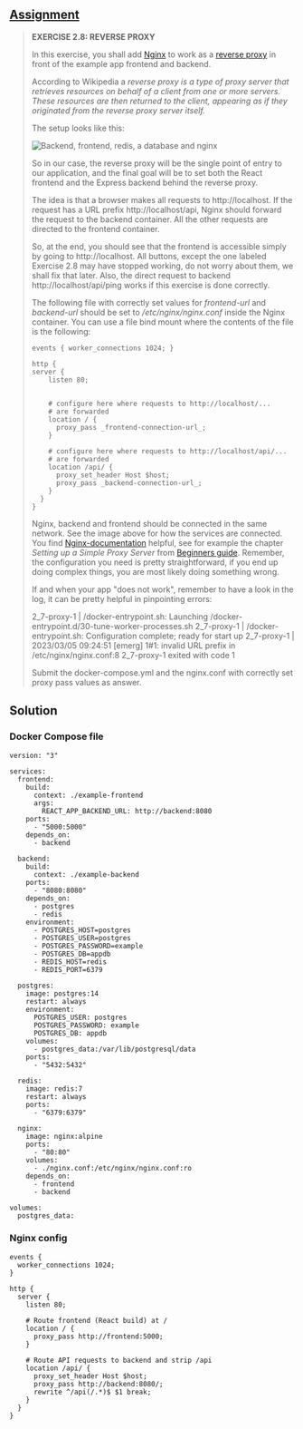 ## [Assignment](https://courses.mooc.fi/org/uh-cs/courses/devops-with-docker/chapter-3/volumes-in-action#3a1f5568-0de6-4804-888c-7d5efe93efe8)

> **EXERCISE 2.8: REVERSE PROXY**
> 
> In this exercise, you shall add [Nginx](https://hub.docker.com/_/nginx) to work as a [reverse proxy](https://en.wikipedia.org/wiki/Reverse_proxy) in front of the example app frontend and backend.
> 
> According to Wikipedia a *reverse proxy is a type of proxy server that retrieves resources on behalf of a client from one or more servers. These resources are then returned to the client, appearing as if they originated from the reverse proxy server itself.*
> 
> The setup looks like this:
>
> ![Backend, frontend, redis, a database and nginx](https://courses.mooc.fi/api/v0/files/course/03317330-6e94-44b0-a138-603dd2a54c0b/images/ZeYIzKyEqdLTnqHk6yMNShqJsCfB1D.png)
> 
> So in our case, the reverse proxy will be the single point of entry to our application, and the final goal will be to set both the React frontend and the Express backend behind the reverse proxy.
> 
> The idea is that a browser makes all requests to http://localhost. If the request has a URL prefix http://localhost/api, Nginx should forward the request to the backend container. All the other requests are directed to the frontend container.
> 
> So, at the end, you should see that the frontend is accessible simply by going to http://localhost. All buttons, except the one labeled Exercise 2.8 may have stopped working, do not worry about them, we shall fix that later. Also, the direct request to backend http://localhost/api/ping works if this exercise is done correctly.
> 
> The following file with correctly set values for *_frontend-url_* and *_backend-url_* should be set to */etc/nginx/nginx.conf* inside the Nginx container. You can use a file bind mount where the contents of the file is the following:
> 
>     events { worker_connections 1024; }
> 
>     http {
>     server {
>         listen 80;
> 
>
>         # configure here where requests to http://localhost/...
>         # are forwarded
>         location / {
>           proxy_pass _frontend-connection-url_;
>         }
> 
>         # configure here where requests to http://localhost/api/...
>         # are forwarded
>         location /api/ {
>           proxy_set_header Host $host;
>           proxy_pass _backend-connection-url_;
>         }
>       }
>     }
> 
> Nginx, backend and frontend should be connected in the same network. See the image above for how the services are connected. You find [Nginx-documentation](https://docs.nginx.com/) helpful, see for example the chapter *Setting up a Simple Proxy Server* from [Beginners guide](https://nginx.org/en/docs/beginners_guide.html). Remember, the configuration you need is pretty straightforward, if you end up doing complex things, you are most likely doing something wrong.
> 
> If and when your app "does not work", remember to have a look in the log, it can be pretty helpful in pinpointing errors:
> 
>   2_7-proxy-1  | /docker-entrypoint.sh: Launching /docker-entrypoint.d/30-tune-worker-processes.sh
>   2_7-proxy-1  | /docker-entrypoint.sh: Configuration complete; ready for start up
>   2_7-proxy-1  | 2023/03/05 09:24:51 [emerg] 1#1: invalid URL prefix in /etc/nginx/nginx.conf:8
>   2_7-proxy-1 exited with code 1
> 
> Submit the docker-compose.yml and the nginx.conf with correctly set proxy pass values as answer.

## Solution

### Docker Compose file

    version: "3"

    services:
      frontend:
        build:
          context: ./example-frontend
          args:
            REACT_APP_BACKEND_URL: http://backend:8080
        ports:
          - "5000:5000"
        depends_on:
          - backend
    
      backend:
        build:
          context: ./example-backend
        ports:
          - "8080:8080"
        depends_on:
          - postgres
          - redis
        environment:
          - POSTGRES_HOST=postgres
          - POSTGRES_USER=postgres
          - POSTGRES_PASSWORD=example
          - POSTGRES_DB=appdb
          - REDIS_HOST=redis
          - REDIS_PORT=6379
    
      postgres:
        image: postgres:14
        restart: always
        environment:
          POSTGRES_USER: postgres
          POSTGRES_PASSWORD: example
          POSTGRES_DB: appdb
        volumes:
          - postgres_data:/var/lib/postgresql/data
        ports:
          - "5432:5432"
    
      redis:
        image: redis:7
        restart: always
        ports:
          - "6379:6379"
          
      nginx:
        image: nginx:alpine
        ports:
          - "80:80"
        volumes:
          - ./nginx.conf:/etc/nginx/nginx.conf:ro
        depends_on:
          - frontend
          - backend
    
    volumes:
      postgres_data:
      
### Nginx config

    events {
      worker_connections 1024;
    }
    
    http {
      server {
        listen 80;
    
        # Route frontend (React build) at /
        location / {
          proxy_pass http://frontend:5000;
        }
    
        # Route API requests to backend and strip /api
        location /api/ {
          proxy_set_header Host $host;
          proxy_pass http://backend:8080/;
          rewrite ^/api(/.*)$ $1 break;
        }
      }
    }
